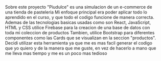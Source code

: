 Sobre este proyecto "Piudulce" es una simulacion de un e-commerce de una tienda de pasteleria Mi enfoque principal era poder aplicar todo lo aprendido en el curso, y que todo el codigo funcione de manera correcta. Ademas de las tecnologias basicas usadas como son React, JavaScript, HTML y CSS utilice Firebase para la creacion de una base de datos con toda mi coleccion de productos Tambien, utilice Bootstrap para diferentes componentes como las Cards que se visualizan en la seccion "productos". Decidi utilizar esta herramienta ya que me es mas facil generar el codigo que yo quiero y de la manera que me guste, en vez de hacerlo a mano que me lleva mas tiempo y me es un poco mas tedioso
